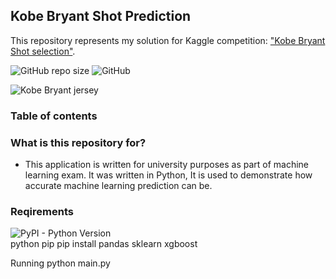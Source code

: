 

## Kobe Bryant Shot Prediction
This repository represents my solution for Kaggle competition: ["Kobe Bryant Shot selection"](https://www.kaggle.com/xvivancos/kobe-bryant-shot-selection). 

![GitHub repo size](https://img.shields.io/github/repo-size/milanbojovic/kaggle-kobe-bryant-shot-selection) ![GitHub](https://img.shields.io/github/license/milanbojovic/kaggle-kobe-bryant-shot-selection)



![Kobe Bryant jersey](https://storage.googleapis.com/kaggle-competitions/kaggle/5185/logos/front_page.png) 

### Table of contents


### What is this repository for? 

 - This application is written for university purposes as part of machine learning exam. It was written in Python, It is used to demonstrate how accurate machine learning prediction can be. 
  

### Reqirements

![PyPI - Python Version](https://img.shields.io/pypi/pyversions/3)  
  python pip
pip install pandas sklearn xgboost

Running
python main.py
<!--stackedit_data:
eyJoaXN0b3J5IjpbLTIxNTg4Mzk3NCwtMzUxNzY2MDY3LC00Nz
AzNjUyODcsLTEyNTY3NTk5MiwtMTMwMzc3NTU1MiwtMTQ1NTY2
NjA5OCwxNjAxNTg0MDAzLDMyNTk4OTczLDM1MjE5NDMzMywtMT
E3NzY4MjExOV19
-->